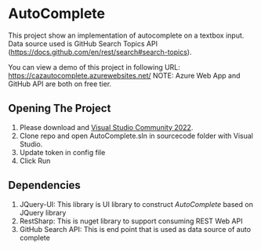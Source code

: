 # AutoComplete
This project show an implementation of autocomplete on a textbox input. Data source used is GitHub Search Topics API (https://docs.github.com/en/rest/search#search-topics).

You can view a demo of this project in following URL: https://cazautocomplete.azurewebsites.net/
NOTE: Azure Web App and GitHub API are both on free tier.

## Opening The Project
1. Please download and [Visual Studio Community 2022](https://visualstudio.microsoft.com/vs/). 
2. Clone repo and open AutoComplete.sln in sourcecode folder with Visual Studio.
3. Update token in config file
4. Click Run

## Dependencies
1. JQuery-UI: This library is UI library to construct *AutoComplete* based on JQuery library
2. RestSharp: This is nuget library to support consuming REST Web API
3. GitHub Search API: This is end point that is used as data source of auto complete
